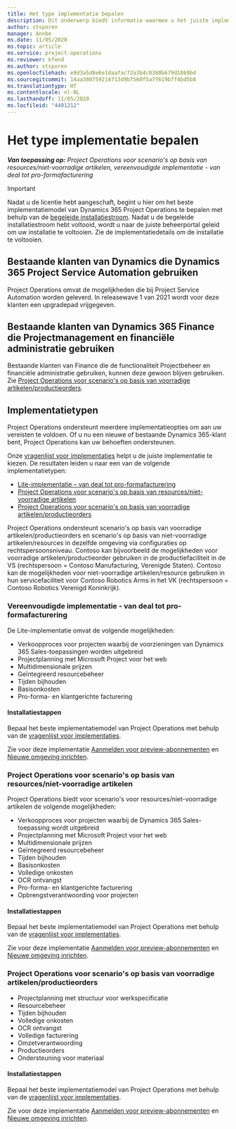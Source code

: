 ```yaml
---
title: Het type implementatie bepalen
description: Dit onderwerp biedt informatie waarmee u het juiste implementatietype van projectactiviteiten voor uw bedrijf kunt bepalen.
author: stsporen
manager: Annbe
ms.date: 11/05/2020
ms.topic: article
ms.service: project-operations
ms.reviewer: kfend
ms.author: stsporen
ms.openlocfilehash: e9d3a5d8e6e1daafac72a3b4c0380b679d1869bd
ms.sourcegitcommit: 14aa380759214713d9bf560f5a7f619b7f4bd5b8
ms.translationtype: HT
ms.contentlocale: nl-NL
ms.lasthandoff: 11/05/2020
ms.locfileid: "4401212"
---
```

# <a name="determine-your-deployment-type"></a>Het type implementatie bepalen

_**Van toepassing op:** Project Operations voor scenario's op basis van resources/niet-voorradige artikelen, vereenvoudigde implementatie - van deal tot pro-formafacturering_

> [!IMPORTANT]
> Nadat u de licentie hebt aangeschaft, begint u hier om het beste implementatiemodel van Dynamics 365 Project Operations te bepalen met behulp van de [begeleide installatiestroom](https://aka.ms/provisionprojectoperations).
> Nadat u de begeleide installatiestroom hebt voltooid, wordt u naar de juiste beheerportal geleid om uw installatie te voltooien. Zie de implementatiedetails om de installatie te voltooien.


## <a name="existing-customers-of-dynamics-using-dynamics-365-project-service-automation"></a>Bestaande klanten van Dynamics die Dynamics 365 Project Service Automation gebruiken
Project Operations omvat de mogelijkheden die bij Project Service Automation worden geleverd. In releasewave 1 van 2021 wordt voor deze klanten een upgradepad vrijgegeven.

## <a name="existing-customers-of-dynamics-365-finance-using-project-management-and-accounting"></a>Bestaande klanten van Dynamics 365 Finance die Projectmanagement en financiële administratie gebruiken 

Bestaande klanten van Finance die de functionaliteit Projectbeheer en financiële administratie gebruiken, kunnen deze gewoon blijven gebruiken. Zie [Project Operations voor scenario's op basis van voorradige artikelen/productieorders](#pma).


## <a name="deployment-types"></a>Implementatietypen
Project Operations ondersteunt meerdere implementatieopties om aan uw vereisten te voldoen. Of u nu een nieuwe of bestaande Dynamics 365-klant bent, Project Operations kan uw behoeften ondersteunen.

Onze [vragenlijst voor implementaties](https://aka.ms/provisionprojectoperations) helpt u de juiste implementatie te kiezen. De resultaten leiden u naar een van de volgende implementatietypen:

- [Lite-implementatie – van deal tot pro-formafacturering](#lite)
- [Project Operations voor scenario's op basis van resources/niet-voorradige artikelen](#integrated)
- [Project Operations voor scenario's op basis van voorradige artikelen/productieorders](#pma)

Project Operations ondersteunt scenario's op basis van voorradige artikelen/productieorders en scenario's op basis van niet-voorradige artikelen/resources in dezelfde omgeving via configuraties op rechtspersoonsniveau. Contoso kan bijvoorbeeld de mogelijkheden voor voorradige artikelen/productieorder gebruiken in de productiefaciliteit in de VS (rechtspersoon = Contoso Manufacturing, Verenigde Staten). Contoso kan de mogelijkheden voor niet-voorradige artikelen/resource gebruiken in hun servicefaciliteit voor Contoso Robotics Arms in het VK (rechtspersoon = Contoso Robotics Verenigd Koninkrijk).

### <a name="lite-deployment---deal-to-proforma-invoicing"></a><a  name="lite"></a>Vereenvoudigde implementatie - van deal tot pro-formafacturering

De Lite-implementatie omvat de volgende mogelijkheden:

- Verkoopproces voor projecten waarbij de voorzieningen van Dynamics 365 Sales-toepassingen worden uitgebreid
- Projectplanning met Microsoft Project voor het web
- Multidimensionale prijzen
- Geïntegreerd resourcebeheer
- Tijden bijhouden
- Basisonkosten
- Pro-forma- en klantgerichte facturering 

#### <a name="deployment-steps"></a>Installatiestappen
Bepaal het beste implementatiemodel van Project Operations met behulp van de [vragenlijst voor implementaties](https://aka.ms/provisionprojectoperations).

Zie voor deze implementatie [Aanmelden voor preview-abonnementen](lite-preview-subscription-sign-up.md) en [Nieuwe omgeving inrichten](lite-deployment.md). 


### <a name="project-operations-for-resourcenon-stocked-scenarios"></a><a name="integrated"></a>Project Operations voor scenario's op basis van resources/niet-voorradige artikelen
Project Operations biedt voor scenario's voor resources/niet-voorradige artikelen de volgende mogelijkheden:
 
- Verkoopproces voor projecten waarbij de Dynamics 365 Sales-toepassing wordt uitgebreid
- Projectplanning met Microsoft Project voor het web
- Multidimensionale prijzen
- Geïntegreerd resourcebeheer
- Tijden bijhouden
- Basisonkosten
- Volledige onkosten
- OCR ontvangst
- Pro-forma- en klantgerichte facturering 
- Opbrengstverantwoording voor projecten

#### <a name="deployment-steps"></a>Installatiestappen
Bepaal het beste implementatiemodel van Project Operations met behulp van de [vragenlijst voor implementaties](https://aka.ms/provisionprojectoperations).

Zie voor deze implementatie [Aanmelden voor preview-abonnementen](resource-sign-up-preview-subscription.md) en [Nieuwe omgeving inrichten](resource-provision-new-environment.md). 


### <a name="project-operations-for-stockedproduction-order-scenarios"></a><a name="pma"></a>Project Operations voor scenario's op basis van voorradige artikelen/productieorders

- Projectplanning met structuur voor werkspecificatie
- Resourcebeheer
- Tijden bijhouden
- Volledige onkosten
- OCR ontvangst
- Volledige facturering
- Omzetverantwoording
- Productieorders
- Ondersteuning voor materiaal

#### <a name="deployment-steps"></a>Installatiestappen
Bepaal het beste implementatiemodel van Project Operations met behulp van de [vragenlijst voor implementaties](https://aka.ms/provisionprojectoperations).

Zie voor deze implementatie [Aanmelden voor preview-abonnementen](https://docs.microsoft.com/dynamics365/fin-ops-core/dev-itpro/dev-tools/sign-up-preview-subscription?toc=/dynamics365/finance/toc.json) en [Nieuwe omgeving inrichten](https://docs.microsoft.com/dynamics365/fin-ops-core/dev-itpro/deployment/deploy-demo-environment?toc=/dynamics365/finance/toc.json). 

